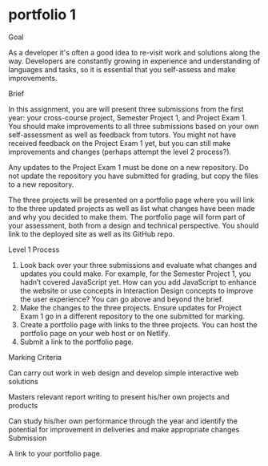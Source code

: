 # portfolio 1

Goal

As a developer it's often a good idea to re-visit work and solutions along the way. Developers are constantly growing in experience and understanding of languages and tasks, so it is essential that you self-assess and make improvements.

Brief

In this assignment, you are will present three submissions from the first year: your cross-course project, Semester Project 1, and Project Exam 1.
You should make improvements to all three submissions based on your own self-assessment as well as feedback from tutors. You might not have received feedback on the Project Exam 1 yet, but you can still make improvements and changes (perhaps attempt the level 2 process?).

Any updates to the Project Exam 1 must be done on a new repository. Do not update the repository you have submitted for grading, but copy the files to a new repository.

The three projects will be presented on a portfolio page where you will link to the three updated projects as well as list what changes have been made and why you decided to make them. The portfolio page will form part of your assessment, both from a design and technical perspective. You should link to the deployed site as well as its GitHub repo.

Level 1 Process

1. Look back over your three submissions and evaluate what changes and updates you could make. For example, for the Semester Project 1, you hadn’t covered JavaScript yet. How can you add JavaScript to enhance the website or use concepts in Interaction Design concepts to improve the user experience? You can go above and beyond the brief.
2. Make the changes to the three projects. Ensure updates for Project Exam 1 go in a different repository to the one submitted for marking.
3. Create a portfolio page with links to the three projects. You can host the portfolio page on your web host or on Netlify.
4. Submit a link to the portfolio page.

Marking Criteria

Can carry out work in web design and develop simple interactive web solutions

Masters relevant report writing to present his/her own projects and products

Can study his/her own performance through the year and identify the potential for improvement in deliveries and make appropriate changes
Submission

A link to your portfolio page.
